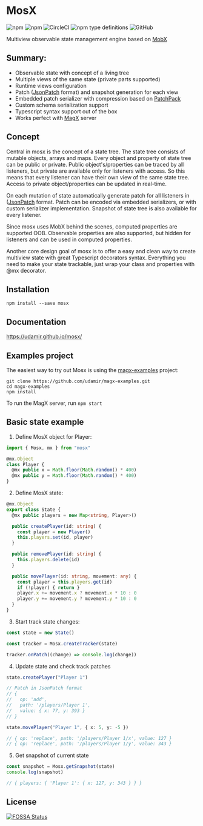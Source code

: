 # MosX 
<img alt="npm" src="https://img.shields.io/npm/v/mosx"> <img alt="npm" src="https://img.shields.io/npm/dm/mosx?label=npm"> <img alt="CircleCI" src="https://img.shields.io/circleci/build/github/udamir/mosx/master?token=af6cb1791c99dfb47ce0b39b3269c0433f9a10b7"> <img alt="npm type definitions" src="https://img.shields.io/npm/types/mosx"> <img alt="GitHub" src="https://img.shields.io/github/license/udamir/mosx">

Multiview observable state management engine based on [MobX](https://mobx.js.org/README.html)

## Summary:
- Observable state with concept of a living tree
- Multiple views of the same state (private parts supported)
- Runtime views configuration
- Patch ([JsonPatch](http://jsonpatch.com/) format) and snapshot generation for each view
- Embedded patch serializer with compression based on [PatchPack](https://github.com/udamir/patchpack)
- Custom schema serialization support
- Typescript syntax support out of the box
- Works perfect with [MagX](https://github.com/udamir/magx) server

## Concept

Central in mosx is the concept of a state tree. The state tree consists of mutable objects, arrays and maps. Every object and property of state tree can be public or private. Public object's/properties can be traced by all listeners, but private are available only for listeners with access. So this means that every listener can have their own view of the same state tree. Access to private object/properties can be updated in real-time.

On each mutation of state automatically generate patch for all listeners in ([JsonPatch](http://jsonpatch.com/) format. Patch can be encoded via embedded serializers, or with custom serializer implementation. Snapshot of state tree is also available for every listener.

Since mosx uses MobX behind the scenes, computed properties are supported OOB. Observable properties are also supported, but hidden for listeners and can be used in computed properties.

Another core design goal of mosx is to offer a easy and clean way to create multiview state with great Typescript decorators syntax. Everything you need to make your state trackable, just wrap your class and properties with @mx decorator.

## Installation

```
npm install --save mosx
```

## Documentation
https://udamir.github.io/mosx/

## Examples project

The easiest way to try out Mosx is using the [magx-examples](https://github.com/udamir/magx-examples) project:
```
git clone https://github.com/udamir/magx-examples.git
cd magx-examples
npm install
```

To run the MagX server, run ```npm start```

## Basic state example

1. Define MosX object for Player:
```ts
import { Mosx, mx } from "mosx"

@mx.Object
class Player {
  @mx public x = Math.floor(Math.random() * 400)
  @mx public y = Math.floor(Math.random() * 400)
}
```
2. Define MosX state:
```ts
@mx.Object
export class State {
  @mx public players = new Map<string, Player>()

  public createPlayer(id: string) {
    const player = new Player()
    this.players.set(id, player)
  }

  public removePlayer(id: string) {
    this.players.delete(id)
  }

  public movePlayer(id: string, movement: any) {
    const player = this.players.get(id)
    if (!player) { return }
    player.x += movement.x ? movement.x * 10 : 0
    player.y += movement.y ? movement.y * 10 : 0
  }
}
```
3. Start track state changes:
```ts
const state = new State()

const tracker = Mosx.createTracker(state)

tracker.onPatch((change) => console.log(change))

```
4. Update state and check track patches
```ts
state.createPlayer("Player 1")

// Patch in JsonPatch format
// {
//   op: 'add',
//   path: '/players/Player 1',
//   value: { x: 77, y: 393 }
// }

state.movePlayer("Player 1", { x: 5, y: -5 })

// { op: 'replace', path: '/players/Player 1/x', value: 127 }
// { op: 'replace', path: '/players/Player 1/y', value: 343 }
```
5. Get snapshot of current state
```ts
const snapshot = Mosx.getSnapshot(state)
console.log(snapshot)

// { players: { 'Player 1': { x: 127, y: 343 } } }
```

## License

[![FOSSA Status](https://app.fossa.com/api/projects/git%2Bgithub.com%2Fudamir%2Fmosx.svg?type=large)](https://app.fossa.com/projects/git%2Bgithub.com%2Fudamir%2Fmosx?ref=badge_large)

